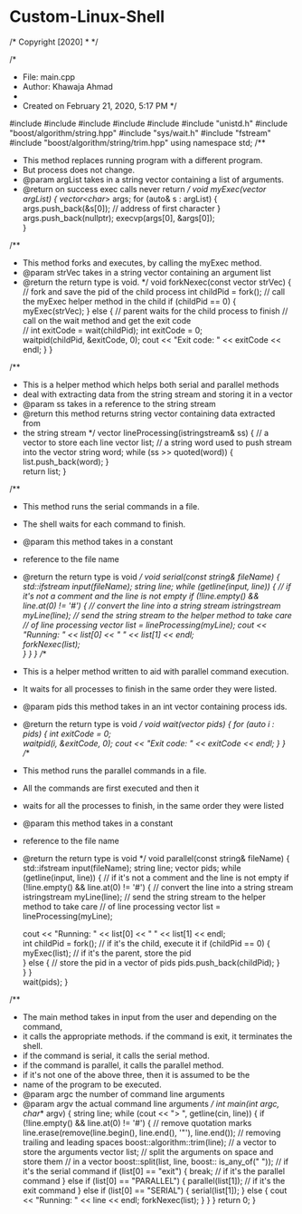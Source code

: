 # Custom-Linux-Shell
/* Copyright [2020] <Khawaja Ahmad>
 * 
 */

/* 
 * File:   main.cpp
 * Author: Khawaja Ahmad
 *
 * Created on February 21, 2020, 5:17 PM
 */

#include <cstdlib>
#include <string>
#include <iomanip>
#include <iostream>
#include <vector>
#include "unistd.h"
#include "boost/algorithm/string.hpp"
#include "sys/wait.h"
#include "fstream"
#include "boost/algorithm/string/trim.hpp"
using namespace std;
/**
 * This method replaces running program with a different program.
 * But process does not change.
 * @param argList takes in a string vector containing a list of arguments.
 * @return on success exec calls never return 
 */
void myExec(vector<string> argList) {
    vector<char*> args;
    for (auto& s : argList) {
        args.push_back(&s[0]);  // address of first character
    }
    args.push_back(nullptr);
    execvp(args[0], &args[0]);    
}

/**
 * This method forks and executes, by calling the myExec method.
 * @param strVec takes in a string vector containing an argument list
 * @return the return type is void. 
 */
void forkNexec(const vector<string> strVec) {
    // fork and save the pid of the child process 
    int childPid = fork();
    // call the myExec helper method in the child 
    if (childPid == 0) {
        myExec(strVec);
    } else {
      // parent waits for the child process to finish
      // call on the wait method and get the exit code  
      // int exitCode = wait(childPid);
      int exitCode = 0;   
      waitpid(childPid, &exitCode, 0);
      cout << "Exit code: " << exitCode << endl; 
    }
}

/**
 * This is a helper method which helps both serial and parallel methods
 * deal with extracting data from the string stream and storing it in a vector 
 * @param ss takes in a reference to the string stream 
 * @return this method returns string vector containing data extracted from 
 * the string stream 
 */
vector<string> lineProcessing(istringstream& ss) {
     // a vector to store each line 
    vector<string> list;
    // a string word used to push stream into the vector
    string word;
    while (ss >> quoted(word)) {
                list.push_back(word);
            }    
    return list;
}

/**
 * This method runs the serial commands in a file.
 * The shell waits for each command to finish. 
 * @param this method takes in a constant 
 * reference to the file name 
 * @return the return type is void 
 */
void serial(const string& fileName) {
     std::ifstream input(fileName);
    string line; 
    while (getline(input, line)) {
        // if it's not a comment and the line is not empty 
        if (!line.empty() && line.at(0) != '#') {
            // convert the line into a string stream 
            istringstream myLine(line);
            // send the string stream to the helper method to take care 
            // of line processing
            vector<string> list = lineProcessing(myLine); 
            cout << "Running: " << list[0] << " " << list[1] << endl;   
          forkNexec(list);         
        }
    }
}
/**
 * This is a helper method written to aid with parallel command execution.
 * It waits for all processes to finish in the same order they were listed. 
 * @param pids this method takes in an int vector containing process ids.
 * @return the return type is void
 */
void wait(vector<int> pids) {
    for (auto i : pids) {
      int exitCode = 0;   
      waitpid(i, &exitCode, 0);
      cout << "Exit code: " << exitCode << endl; 
    }
}
/**
 * This method runs the parallel commands in a file.
 * All the commands are first executed and then it 
 * waits for all the processes to finish, in the same order they were listed
 * @param this method takes in a constant 
 * reference to the file name 
 * @return the return type is void 
 */
void parallel(const string& fileName) {
    std::ifstream input(fileName);
    string line; 
    vector<int> pids;
    while (getline(input, line)) {
        // if it's not a comment and the line is not empty 
        if (!line.empty() && line.at(0) != '#') {
            // convert the line into a string stream 
            istringstream myLine(line);
            // send the string stream to the helper method to take care 
            // of line processing
            vector<string> list = lineProcessing(myLine); 
            
    cout << "Running: " << list[0] << " " << list[1] << endl;  
    int childPid = fork();
    // if it's the child, execute it 
    if (childPid == 0) {
        myExec(list);
    // if it's the parent, store the pid     
    } else {
      // store the pid in a vector of pids
      pids.push_back(childPid);
           }  
    }
}  
    wait(pids); 
}

/**
 * The main method takes in input from the user and depending on the command,
 * it calls the appropriate methods. if the command is exit, it terminates the shell.
 * if the command is serial, it calls the serial method.
 * if the command is parallel, it calls the parallel method.
 * if it's not one of the above three, then it is assumed to be the 
 * name of the program to be executed. 
 * @param argc the number of command line arguments
 * @param argv the actual command line arguments 
 */
int main(int argc, char** argv) {
    string line;
    while (cout << "> ", getline(cin, line)) { 
        if (!line.empty() && line.at(0) != '#') {
            // remove quotation marks
            line.erase(remove(line.begin(), line.end(), '\"'), line.end());
            // removing trailing and leading spaces
            boost::algorithm::trim(line);
            // a vector to store the arguments
            vector<string> list;
            // split the arguments on space and store them
            // in a vector
            boost::split(list, line, boost:: is_any_of(" "));
            // if it's the serial command
           if (list[0] == "exit") {
               break;
            // if it's the parallel command
           } else if (list[0] == "PARALLEL") {
               parallel(list[1]);
             // if it's the exit command 
           } else if (list[0] == "SERIAL") {
               serial(list[1]);
           } else {
               cout << "Running: " << line << endl;
                forkNexec(list);
           }
        }
    }
    return 0;
}


